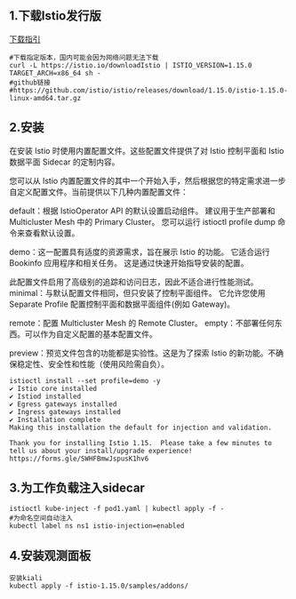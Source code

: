 ## 1.下载Istio发行版

[下载指引](https://istio.io/latest/zh/docs/setup/getting-started/#download)

```
#下载指定版本，国内可能会因为网络问题无法下载
curl -L https://istio.io/downloadIstio | ISTIO_VERSION=1.15.0 TARGET_ARCH=x86_64 sh -
#github链接
#https://github.com/istio/istio/releases/download/1.15.0/istio-1.15.0-linux-amd64.tar.gz
```

## 2.安装

在安装 Istio 时使用内置配置文件。这些配置文件提供了对 Istio 控制平面和 Istio 数据平面 Sidecar 的定制内容。

您可以从 Istio 内置配置文件的其中一个开始入手，然后根据您的特定需求进一步自定义配置文件。当前提供以下几种内置配置文件：

default：根据 IstioOperator API 的默认设置启动组件。 建议用于生产部署和 Multicluster Mesh 中的 Primary Cluster。
您可以运行 istioctl profile dump 命令来查看默认设置。

demo：这一配置具有适度的资源需求，旨在展示 Istio 的功能。 它适合运行 Bookinfo 应用程序和相关任务。 这是通过快速开始指导安装的配置。

此配置文件启用了高级别的追踪和访问日志，因此不适合进行性能测试。
minimal：与默认配置文件相同，但只安装了控制平面组件。 它允许您使用 Separate Profile 配置控制平面和数据平面组件(例如 Gateway)。

remote：配置 Multicluster Mesh 的 Remote Cluster。
empty：不部署任何东西。可以作为自定义配置的基本配置文件。

preview：预览文件包含的功能都是实验性。这是为了探索 Istio 的新功能。不确保稳定性、安全性和性能（使用风险需自负）。

```
istioctl install --set profile=demo -y
✔ Istio core installed                                                           
✔ Istiod installed
✔ Egress gateways installed
✔ Ingress gateways installed
✔ Installation complete
Making this installation the default for injection and validation.

Thank you for installing Istio 1.15.  Please take a few minutes to tell us about your install/upgrade experience!  https://forms.gle/SWHFBmwJspusK1hv6
```

## 3.为工作负载注入sidecar
  
```
istioctl kube-inject -f pod1.yaml | kubectl apply -f -
#为命名空间自动注入
kubectl label ns ns1 istio-injection=enabled
```

## 4.安装观测面板
```
安装kiali
kubectl apply -f istio-1.15.0/samples/addons/
```
